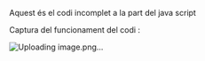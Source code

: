 Aquest és el codi incomplet a la part del java script

Captura del funcionament del codi : 

![Uploading image.png…]()
